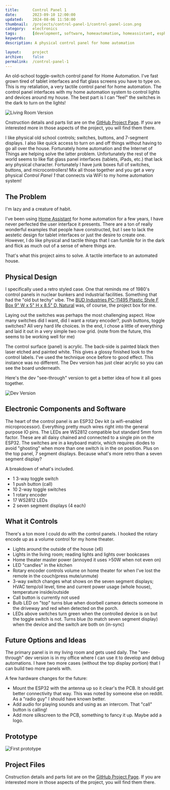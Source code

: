 ```yaml
---
title: 		Control Panel 1
date: 		2023-09-10 12:00:00
updated:    2024-08-06 11:50:00
thumbnail: 	/projects/control-panel-1/control-panel-icon.png
category: 	electronics
tags: 		[development, software, homeautomation, homeassistant, esphmome]
keywords:   
description: A physical control panel for home automation

layout:     project
archive:	false
permalink:  /control-panel-1
---
```

An old-school toggle-switch control panel for Home Automation. I've fast grown tired of tablet interfaces and flat glass screens you have to type on. This is my retaliation, a very tactile control panel for home automation. The control panel interfaces with my home automation system to control lights and devices around my house. The best part is I can "feel" the switches in the dark to turn on the lights!

![Living Room  Version]({{site.baseurl}}/assets/projects/control-panel-1/living-room-cp.jpg)

Cnstruction details and parts list are on the [GitHub Project Page](https://github.com/stephenhouser/Control_Panel_1). If you are interested more in those aspects of the project, you will find them there.

I like physical old school controls; switches, buttons, and 7-segment displays. I also like quick access to turn on and off things without having to go all over the house. Fortunately home automation and the Internet of Things are helping solve the latter problem. Unfortunately the rest of the world seems to like flat glass panel interfaces (tablets, iPads, etc.) that lack any physical character. Fortunately I have junk boxes full of switches, buttons, and microcontrollers! Mix all those together and you get a very physical _Control Panel 1_ that connects via WiFi to my home automation system!

## The Problem

I'm lazy and a creature of habit.

I've been using [Home Assistant](https://www.home-assistant.io/) for home automation for a few years, I have never perfected the user interface it presents. There are a ton of really wonderful examples that people have constructed, but I see to lack the aestetic design for tablet interfaces or just the desire to create one. However, I do like physical and tactile things that I can fumble for in the dark and flick as much out of a sense of where things are.

That's what this project aims to solve. A tactile interface to an automated house.

## Physical Design

I specifically used a retro styled case. One that reminds me of 1980's control panels in nuclear bunkers and industrial facilities. Something that had the "old but techy" vibe. The [BUD Industries PC-11495 Plastic Style F Box 9" W x 5" H x 8.5" D, Natural](https://www.amazon.com/gp/product/B005T98PQS/ref=ppx_yo_dt_b_search_asin_title?ie=UTF8&psc=1) was, of course, the project box for me.

Laying out the switches was perhaps the most challenging aspect. How many switches did I want, did I want a rotary encoder?, push buttons, toggle switches? All very hard life choices. In the end, I chose a little of everything and laid it out in a very simple two row grid. (note from the future, this seems to be working well for me)

The control surface (panel) is acrylic. The back-side is painted black then laser etched and painted white. This gives a glossy finished look to the control labels. I've used the technique once before to good effect. This instance was no different. The Dev version has just clear acrylic so you can see the board underneath.

Here's the dev "see-through" version to get a better idea of how it all goes together.

![Dev Version]({{site.baseurl}}/assets/projects/control-panel-1/dev-control-panel.jpg)

## Electronic Components and Software

The heart of the control panel is an ESP32 Dev kit (a wifi-enabled microprocessor). Everything pretty much wires right into the general purpose IO pins. The LEDs are WS2812 compatible but standard 5mm form factor. These are all daisy chained and connected to a single pin on the ESP32. The switches are in a keyboard matrix, which requires diodes to avoid "ghosting" when more than one switch is in the on position. Plus on the top panel, 7 segment displays. Because what's more retro than a seven segment display?

A breakdown of what's included.

- 1 3-way toggle switch
- 1 push button (call)
- 10 2-way toggle switches
- 1 rotary encoder
- 17 WS2812 LEDs
- 2 seven segment displays (4 each)

## What it Controls

There's a ton more I could do with the control panels. I hooked the rotary encode up as a volume control for my home theater.

- Lights around the outside of the house (x6)
- Lights in the living room; reading lights and lights over bookcases
- Home theater master power (annoyed it uses >50W when not even on)
- LED "candles" in the kitchen
- Rotary encoder controls volume on home theater for when I've lost the remote in the couch(press mute/unmute)
- 3-way switch changes what shows on the seven segment displays; HVAC temp/oil level, time and current power usage (whole house), temperature inside/outside
- Call button is currently not used
- Bulb LED on "top" turns blue when doorbell camera detects someone in the driveway and red when detected on the porch.
- LEDs above switches turn green when the controlled device is on but the toggle switch is not. Turns blue (to match seven segment display) when the device and the switch are both on (in-sync)

## Future Options and Ideas

The primary panel is in my living room and gets used daily. The "see-through" dev version is in my office where I can use it to develop and debug automations. I have two more cases (without the top display portion) that I can build two more panels with.

A few hardware changes for the future:
- Mount the ESP32 with the antenna up so it clear's the PCB. It should get better connectivity that way. This was noted by someone else on reddit. As a "radio guy" I should have known better.
- Add audio for playing sounds and using as an intercom. That "call" button is calling!
- Add more silkscreen to the PCB, something to fancy it up. Maybe add a logo.

## Prototype

![First prototype]({{site.baseurl}}/assets/projects/control-panel-1/prototype-1.jpg)

## Project Files

Cnstruction details and parts list are on the [GitHub Project Page](https://github.com/stephenhouser/Control_Panel_1). If you are interested more in those aspects of the project, you will find them there.
